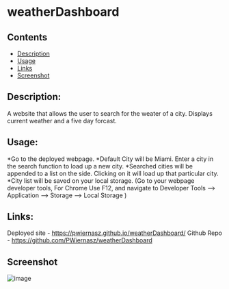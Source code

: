 # weatherDashboard

## Contents
  - [Description](#description)
  - [Usage](#usage)
  - [Links](#links)
  - [Screenshot](#screenshot)

## Description: 
 A website that allows the user to search for the weater of a city. Displays current weather and a five day forcast.

## Usage:
*Go to the deployed webpage.
*Default City will be Miami. Enter a city in the search function to load up a new city.
*Searched cities will be appended to a list on the side. Clicking on it will load up that particular city.
*City list will be saved on your local storage. (Go to your webpage developer tools, For Chrome Use F12, and navigate to Developer Tools --> Application --> Storage --> Local Storage )


## Links:
 Deployed site - https://pwiernasz.github.io/weatherDashboard/
 Github Repo - https://github.com/PWiernasz/weatherDashboard
 
## Screenshot

![image](https://user-images.githubusercontent.com/100784603/184501952-7033ca1e-5b99-4ba1-a1a4-4fdde958e49e.png)

  
  

